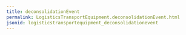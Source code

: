 ```yaml
---
title: deconsolidationEvent
permalink: LogisticsTransportEquipment.deconsolidationEvent.html
jsonid: logisticstransportequipment_deconsolidationevent
---
```

